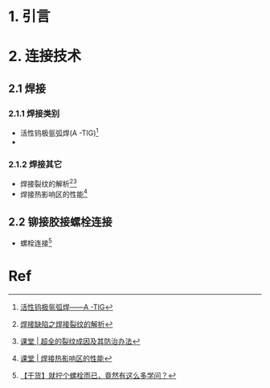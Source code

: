 # 1. 引言


# 2. 连接技术 
## 2.1 焊接 
### 2.1.1 焊接类别 
- 活性钨极氩弧焊(A -TIG)[^1]
- 
### 2.1.2 焊接其它 
- 焊接裂纹的解析[^2][^3]
- 焊接热影响区的性能[^4]
## 2.2 铆接胶接螺栓连接 
- 螺栓连接[^5]



# Ref 

[^1]: [活性钨极氩弧焊——A -TIG](https://mp.weixin.qq.com/s/pECqhP_twVOlBTL2NoG2yA)
[^2]: [焊接缺陷之焊接裂纹的解析](https://mp.weixin.qq.com/s/m7hq_XHeoHqnr7kGZE-k9A)
[^3]: [课堂 | 超全的裂纹成因及其防治办法](https://mp.weixin.qq.com/s/aZazrcZdUvx3tZjRiaTf9Q)
[^4]: [课堂 | 焊接热影响区的性能](https://mp.weixin.qq.com/s/TfR-IhyUUGicmVB8XAdsUw)
[^5]: [【干货】就拧个螺栓而已，竟然有这么多学问？](https://mp.weixin.qq.com/s/_lArTiMIObKtOfeMmwflPw)

